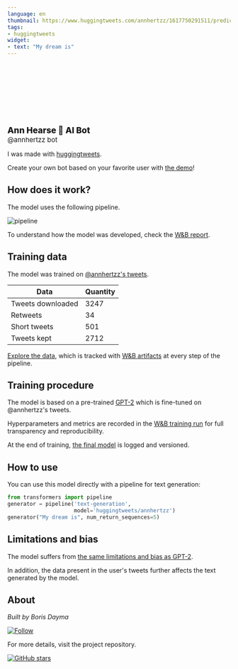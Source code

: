 ```yaml
---
language: en
thumbnail: https://www.huggingtweets.com/annhertzz/1617750291511/predictions.png
tags:
- huggingtweets
widget:
- text: "My dream is"
---
```


<div>
<div style="width: 132px; height:132px; border-radius: 50%; background-size: cover; background-image: url('https://pbs.twimg.com/profile_images/1209379972382461953/NQYeAuam_400x400.jpg')">
</div>
<div style="margin-top: 8px; font-size: 19px; font-weight: 800">Ann Hearse 🤖 AI Bot </div>
<div style="font-size: 15px">@annhertzz bot</div>
</div>

I was made with [huggingtweets](https://github.com/borisdayma/huggingtweets).

Create your own bot based on your favorite user with [the demo](https://colab.research.google.com/github/borisdayma/huggingtweets/blob/master/huggingtweets-demo.ipynb)!

## How does it work?

The model uses the following pipeline.

![pipeline](https://github.com/borisdayma/huggingtweets/blob/master/img/pipeline.png?raw=true)

To understand how the model was developed, check the [W&B report](https://wandb.ai/wandb/huggingtweets/reports/HuggingTweets-Train-a-Model-to-Generate-Tweets--VmlldzoxMTY5MjI).

## Training data

The model was trained on [@annhertzz's tweets](https://twitter.com/annhertzz).

| Data | Quantity |
| --- | --- |
| Tweets downloaded | 3247 |
| Retweets | 34 |
| Short tweets | 501 |
| Tweets kept | 2712 |

[Explore the data](https://wandb.ai/wandb/huggingtweets/runs/3dqfesxb/artifacts), which is tracked with [W&B artifacts](https://docs.wandb.com/artifacts) at every step of the pipeline.

## Training procedure

The model is based on a pre-trained [GPT-2](https://huggingface.co/gpt2) which is fine-tuned on @annhertzz's tweets.

Hyperparameters and metrics are recorded in the [W&B training run](https://wandb.ai/wandb/huggingtweets/runs/201k0gu2) for full transparency and reproducibility.

At the end of training, [the final model](https://wandb.ai/wandb/huggingtweets/runs/201k0gu2/artifacts) is logged and versioned.

## How to use

You can use this model directly with a pipeline for text generation:

```python
from transformers import pipeline
generator = pipeline('text-generation',
                     model='huggingtweets/annhertzz')
generator("My dream is", num_return_sequences=5)
```

## Limitations and bias

The model suffers from [the same limitations and bias as GPT-2](https://huggingface.co/gpt2#limitations-and-bias).

In addition, the data present in the user's tweets further affects the text generated by the model.

## About

*Built by Boris Dayma*

[![Follow](https://img.shields.io/twitter/follow/borisdayma?style=social)](https://twitter.com/intent/follow?screen_name=borisdayma)

For more details, visit the project repository.

[![GitHub stars](https://img.shields.io/github/stars/borisdayma/huggingtweets?style=social)](https://github.com/borisdayma/huggingtweets)
